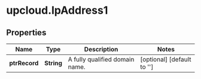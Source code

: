 # upcloud.IpAddress1

## Properties
Name | Type | Description | Notes
------------ | ------------- | ------------- | -------------
**ptrRecord** | **String** | A fully qualified domain name. | [optional] [default to &#39;&#39;]



